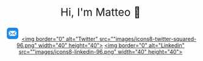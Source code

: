 <h1 style="font-weight:normal" align="center">
  Hi, I'm Matteo 👋
</h1>

<div align="center">

<a href="mailto:matteo.larrode@gmail.com"><img border="0" alt="Email" src="images/icons8-mail-96.png" width="40" height="40"></a>
<a href="https://twitter.com/matteoStats"><img border="0" alt="Twitter" src=""images/icons8-twitter-squared-96.png" width="40" height="40"></a>
<a href="https://www.linkedin.com/in/matteo-larrode-71187120a/"><img border="0" alt="Linkedin" src=""images/icons8-linkedin-96.png" width="40" height="40"></a>

<br>

</div>


<!--
**MatteoLarrode/MatteoLarrode** is a ✨ _special_ ✨ repository because its `README.md` (this file) appears on your GitHub profile.

Here are some ideas to get you started:

- 🔭 I’m currently working on ...
- 🌱 I’m currently learning ...
- 👯 I’m looking to collaborate on ...
- 🤔 I’m looking for help with ...
- 💬 Ask me about ...
- 📫 How to reach me: ...
- 😄 Pronouns: ...
- ⚡ Fun fact: ...
-->
